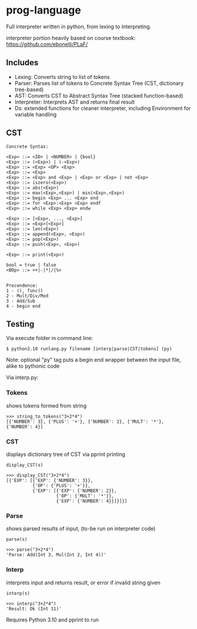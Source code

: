# prog-language

Full interpreter written in python, from lexing to interpreting.

interpreter portion heavily based on course textbook: https://github.com/ebonelli/PLaF/

## Includes

- Lexing: Converts string to list of tokens
- Parser: Parses list of tokens to Concrete Syntax Tree (CST, dictionary tree-based)
- AST: Converts CST to Abstract Syntax Tree (stacked function-based)
- Interpreter: Interprets AST and returns final result
- Ds: extended functions for cleaner interpreter, including Environment for variable handling

## CST

```
Concrete Syntax:

<Exp> ::= <ID> | <NUMBER> | {bool}
<Exp> ::= (<Exp>) | (-<Exp>)
<Exp> ::= <Exp> <OP> <Exp>
<Exp> ::= <Exp>
<Exp> ::= <Exp> and <Exp> | <Exp> or <Exp> | not <Exp>
<Exp> ::= iszero(<Exp>)
<Exp> ::= abs(<Exp>)
<Exp> ::= max(<Exp>,<Exp>) | min(<Exp>,<Exp>)
<Exp> ::= begin <Exp> ... <Exp> end
<Exp> ::= for <Exp>:<Exp> <Exp> endf
<Exp> ::= while <Exp> <Exp> endw

<Exp> ::= [<Exp>, ..., <Exp>]
<Exp> ::= <Exp>[<Exp>]
<Exp> ::= len(<Exp>)
<Exp> ::= append(<Exp>, <Exp>)
<Exp> ::= pop(<Exp>)
<Exp> ::= push(<Exp>, <Exp>)

<Exp> ::= print(<Exp>)

bool = true | false
<BOp> ::= <+|-|*|/|%>


Precendence:
1 - (), func()
2 - Mult/Div/Mod
3 - Add/Sub
4 - begin end
```

## Testing

Via execute folder in command line:

```
$ python3.10 runlang.py filename [interp|parse|CST|tokens] (py)
```

Note: optional "py" tag puts a begin end wrapper between the input file, alike to pythonic code

Via interp.py:

### Tokens

shows tokens formed from string
```
>>> string_to_tokens("3+2*4")
[{'NUMBER': 3}, {'PLUS': '+'}, {'NUMBER': 2}, {'MULT': '*'}, {'NUMBER': 4}]
```

### CST

displays dictionary tree of CST via pprint printing
```
display_CST(s)
```

```
>>> display_CST("3+2*4")
[{'EXP': [{'EXP': {'NUMBER': 3}},
          {'OP': {'PLUS': '+'}},
          {'EXP': [{'EXP': {'NUMBER': 2}},
                   {'OP': {'MULT': '*'}},
                   {'EXP': {'NUMBER': 4}}]}]}]
```

### Parse

shows parsed results of input, (to-be run on interpreter code)
```
parse(s)
```

```
>>> parse("3+2*4")
'Parse: Add(Int 3, Mul(Int 2, Int 4))'
```

### Interp

interprets input and returns result, or error if invalid string given
```
interp(s)
```

```
>>> interp("3+2*4")
'Result: Ok (Int 11)'
```

Requires Python 3.10 and pprint to run
